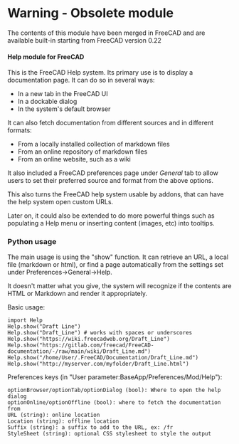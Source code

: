 # Warning - Obsolete module

The contents of this module have been merged in FreeCAD and are available built-in starting from FreeCAD version 0.22

#### Help module for FreeCAD

This is the FreeCAD Help system. Its primary use is to display a documentation page. 
It can do so in several ways:

* In a new tab in the FreeCAD UI
* In a dockable dialog
* In the system's default browser

It can also fetch documentation from different sources and in different formats:

* From a locally installed collection of markdown files
* From an online repository of markdown files
* From an online website, such as a wiki

It also included a FreeCAD preferences page under *General* tab to allow users 
to set their preferred source and format from the above options.

This also turns the FreeCAD help system usable by addons, that can have the 
help system open custom URLs.

Later on, it could also be extended to do more powerful things such as populating a 
Help menu or inserting content (images, etc) into tooltips.

### Python usage

The main usage is using the "show" function. It can retrieve an URL, a local file 
(markdown or html), or find a page automatically from the settings set under 
Preferences->General->Help.

It doesn't matter what you give, the system will recognize if the contents are HTML 
or Markdown and render it appropriately.

Basic usage:

```
import Help
Help.show("Draft Line")
Help.show("Draft_Line") # works with spaces or underscores
Help.show("https://wiki.freecadweb.org/Draft_Line")
Help.show("https://gitlab.com/freecad/FreeCAD-documentation/-/raw/main/wiki/Draft_Line.md")
Help.show("/home/User/.FreeCAD/Documentation/Draft_Line.md")
Help.show("http://myserver.com/myfolder/Draft_Line.html")
```

Preferences keys (in "User parameter:BaseApp/Preferences/Mod/Help"):

```
optionBrowser/optionTab/optionDialog (bool): Where to open the help dialog
optionOnline/optionOffline (bool): where to fetch the documentation from
URL (string): online location
Location (string): offline location
Suffix (string): a suffix to add to the URL, ex: /fr
StyleSheet (string): optional CSS stylesheet to style the output
```
